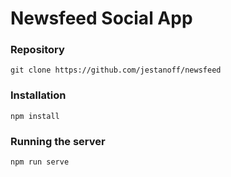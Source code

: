 # Newsfeed Social App

### Repository

```git clone https://github.com/jestanoff/newsfeed```

### Installation

```npm install```

### Running the server

```npm run serve```
